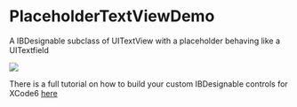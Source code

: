 # PlaceholderTextViewDemo

A IBDesignable subclass of UITextView with a placeholder behaving like a UITextfield

<img aligh="left" src="http://digitalleaves.com/blog/wp-content/uploads/2015/02/placeholderFinal.gif">

There is a full tutorial on how to build your custom IBDesignable controls for XCode6 [here](http://digitalleaves.com/blog/building-your-custom-ibdesignable-controls-and-views/)
